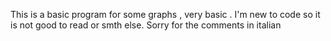 This is a basic program for some graphs , very basic . 
I'm new to code so it is not good to read or smth else. 
Sorry for the comments in italian
